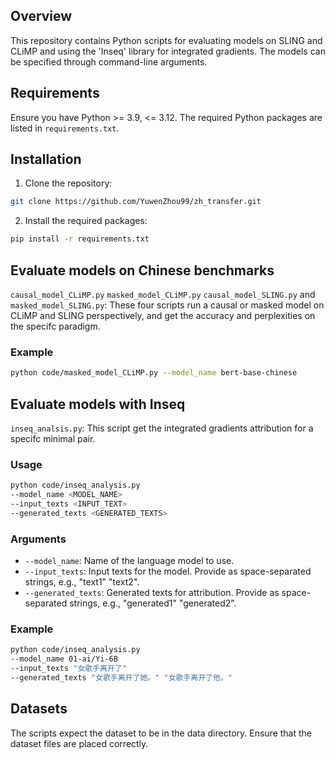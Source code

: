 ## Overview

This repository contains Python scripts for evaluating models on SLING and CLiMP and using the 'Inseq' library for integrated gradients. The models can be specified through command-line arguments.

## Requirements

Ensure you have Python >= 3.9, <= 3.12. The required Python packages are listed in `requirements.txt`.

## Installation

  1. Clone the repository:
  
  ```bash
  git clone https://github.com/YuwenZhou99/zh_transfer.git
  ```

  2. Install the required packages:

  ```bash
  pip install -r requirements.txt
  ```

## Evaluate models on Chinese benchmarks

`causal_model_CLiMP.py` `masked_model_CLiMP.py` `causal_model_SLING.py` and `masked_model_SLING.py`: These four scripts run a causal or masked model on CLiMP and SLING perspectively, and get the accuracy and perplexities on the specifc paradigm.

### Example

  ```bash
  python code/masked_model_CLiMP.py --model_name bert-base-chinese
  ```

## Evaluate models with Inseq

`inseq_analsis.py`: This script get the integrated gradients attribution for a specifc minimal pair.

### Usage

  ```bash
  python code/inseq_analysis.py
  --model_name <MODEL_NAME>
  --input_texts <INPUT_TEXT>
  --generated_texts <GENERATED_TEXTS>
  ```

### Arguments

- `--model_name`: Name of the language model to use.
- `--input_texts`: Input texts for the model. Provide as space-separated strings, e.g., "text1" "text2".
- `--generated_texts`: Generated texts for attribution. Provide as space-separated strings, e.g., "generated1" "generated2".

### Example
  ```bash
  python code/inseq_analysis.py
  --model_name 01-ai/Yi-6B
  --input_texts "女歌手离开了"
  --generated_texts "女歌手离开了她。" "女歌手离开了他。"
  ```

## Datasets

The scripts expect the dataset to be in the data directory. Ensure that the dataset files are placed correctly.
